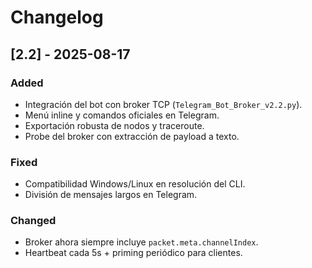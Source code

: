 # Changelog

## [2.2] - 2025-08-17
### Added
- Integración del bot con broker TCP (`Telegram_Bot_Broker_v2.2.py`).
- Menú inline y comandos oficiales en Telegram.
- Exportación robusta de nodos y traceroute.
- Probe del broker con extracción de payload a texto.

### Fixed
- Compatibilidad Windows/Linux en resolución del CLI.
- División de mensajes largos en Telegram.

### Changed
- Broker ahora siempre incluye `packet.meta.channelIndex`.
- Heartbeat cada 5s + priming periódico para clientes.
